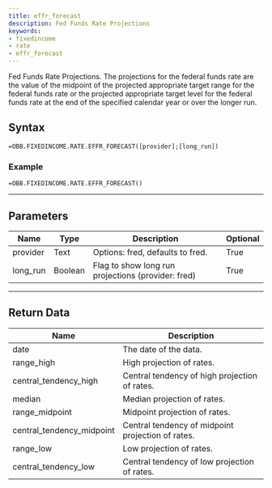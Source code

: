 ```yaml
---
title: effr_forecast
description: Fed Funds Rate Projections
keywords: 
- fixedincome
- rate
- effr_forecast
---
```


<!-- markdownlint-disable MD041 -->

Fed Funds Rate Projections.  The projections for the federal funds rate are the value of the midpoint of the projected appropriate target range for the federal funds rate or the projected appropriate target level for the federal funds rate at the end of the specified calendar year or over the longer run.

## Syntax

```excel wordwrap
=OBB.FIXEDINCOME.RATE.EFFR_FORECAST([provider];[long_run])
```

### Example

```excel wordwrap
=OBB.FIXEDINCOME.RATE.EFFR_FORECAST()
```

---

## Parameters

| Name | Type | Description | Optional |
| ---- | ---- | ----------- | -------- |
| provider | Text | Options: fred, defaults to fred. | True |
| long_run | Boolean | Flag to show long run projections (provider: fred) | True |

---

## Return Data

| Name | Description |
| ---- | ----------- |
| date | The date of the data.  |
| range_high | High projection of rates.  |
| central_tendency_high | Central tendency of high projection of rates.  |
| median | Median projection of rates.  |
| range_midpoint | Midpoint projection of rates.  |
| central_tendency_midpoint | Central tendency of midpoint projection of rates.  |
| range_low | Low projection of rates.  |
| central_tendency_low | Central tendency of low projection of rates.  |
